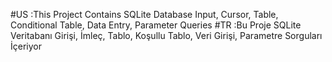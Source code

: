 #US :This Project Contains SQLite Database Input, Cursor, Table, Conditional Table, Data Entry, Parameter Queries
#TR :Bu Proje SQLite Veritabanı Girişi, İmleç, Tablo, Koşullu Tablo, Veri Girişi, Parametre Sorguları İçeriyor
